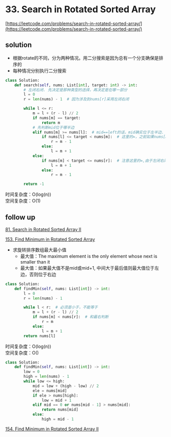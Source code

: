 # 33. Search in Rotated Sorted Array
[https://leetcode.com/problems/search-in-rotated-sorted-array/](https://leetcode.com/problems/search-in-rotated-sorted-array/)


## solution

- 根据rotate的不同，分为两种情况。用二分搜索是因为总有一个分支确保是排序的
- 每种情况分别执行二分搜索
```python
class Solution:
    def search(self, nums: List[int], target: int) -> int:
        # 左闭右闭. 先决定是那种类型的选择，再决定是在哪一部分
        l = 0
        r = len(nums) - 1  # 因为涉及到nums[r]采用左闭右闭

        while l <= r:
            m = l + (r - l) // 2
            if nums[m] == target:
                return m
            # 先判断mid位于哪半边
            elif nums[m] >= nums[l]:  # mid==left的话，mid确实位于左半边. 这里的=必须与左边判断，如果nums=[3, 1],target=1的话
                if nums[l] <= target < nums[m]:  # 这里的=，之前如果nums[mid]==target已返回，因此二者不可能相等，但是可能等于左边界
                    r = m - 1
                else:
                    l = m + 1
            else:
                if nums[m] < target <= nums[r]:  # 注意这里的=,由于左闭右闭, 因此上面和这里都有=，mid没有是因为最前面等于已返回 
                    l = m + 1
                else:
                    r = m - 1

        return -1
```
时间复杂度：O(log(n)) <br>
空间复杂度：O(1)


## follow up

[81. Search in Rotated Sorted Array II](./81.%20Search%20in%20Rotated%20Sorted%20Array%20II.md)


[153. Find Minimum in Rotated Sorted Array](https://leetcode.com/problems/find-minimum-in-rotated-sorted-array/)
- 求旋转排序数组最大最小值
  - 最大值：The maximum element is the only element whose next is smaller than it
  - 最大值：如果最大值不是mid或mid+1, 中间大于最后值则最大值位于左边，否则位于右边

```python
class Solution:
    def findMin(self, nums: List[int]) -> int:
        l = 0
        r = len(nums) - 1

        while l < r:  # 必须是小于，不能等于
            m = l + (r - l) // 2
            if nums[m] < nums[r]:  # 和最右判断
                r = m
            else:
                l = m + 1
        return nums[l]
```
时间复杂度：O(log(n)) <br>
空间复杂度：O()

```python
class Solution:
    def findMin(self, nums: List[int]) -> int:
        low = 0
        high = len(nums) - 1
        while low <= high:
            mid = low + (high - low) // 2
            ele = nums[mid]
            if ele > nums[high]:
                low = mid + 1
            elif mid == 0 or nums[mid - 1] > nums[mid]:
                return nums[mid]
            else:
                high = mid - 1
```

[154. Find Minimum in Rotated Sorted Array II](https://leetcode.com/problems/find-minimum-in-rotated-sorted-array-ii/)
```python

```
